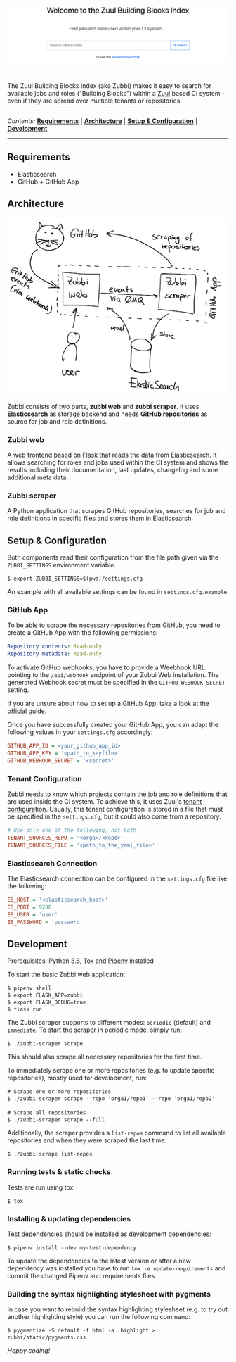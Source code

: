 ![Welcome to the Zuul Building Blocks Index](.github/zubbi-index.png)

<br/>

The Zuul Building Blocks Index (aka Zubbi) makes it easy to search for available
jobs and roles ("Building Blocks") within a [Zuul](https://zuul-ci.org/docs/zuul/)
based CI system - even if they are spread over multiple tenants or repositories.

---

*Contents:* **[Requirements](#requirements)** |
**[Architecture](#architecture)** |
**[Setup & Configuration](#setup--configuration)** |
**[Development](#development)**

---

## Requirements
- Elasticsearch
- GitHub + GitHub App

## Architecture
![zubbi-architecture](.github/zubbi-architecture.png)

Zubbi consists of two parts, **zubbi web** and **zubbi scraper**. It uses
**Elasticsearch** as storage backend and needs **GitHub repositories** as
source for job and role definitions.

### Zubbi web
A web frontend based on Flask that reads the data from Elasticsearch. It allows
searching for roles and jobs used within the CI system and shows the results
including their documentation, last updates, changelog and some additional meta
data.

### Zubbi scraper
A Python application that scrapes GitHub repositories, searches for job and
role definitions in specific files and stores them in Elasticsearch.

## Setup & Configuration
Both components read their configuration from the file path given via the
`ZUBBI_SETTINGS` environment variable.

```shell
$ export ZUBBI_SETTINGS=$(pwd)/settings.cfg
```

An example with all available settings can be found in `settings.cfg.example`.

### GitHub App
To be able to scrape the necessary repositories from GitHub, you need to create a
GitHub App with the following permissions:

```yaml
Repository contents: Read-only
Repository metadata: Read-only
```

To activate GitHub webhooks, you have to provide a Weebhook URL pointing to
the `/api/webhook` endpoint of your Zubbi Web installation. The generated Webhook
secret must be specified in the `GITHUB_WEBHOOK_SECRET` setting.

If you are unsure about how to set up a GitHub App, take a look at the
[official guide](https://developer.github.com/apps/building-github-apps/creating-a-github-app/).

Once you have successfully created your GitHub App, you can adapt the following
values in your `settings.cfg` accordingly:

```ini
GITHUB_APP_ID = <your_github_app_id>
GITHUB_APP_KEY = '<path_to_keyfile>'
GITHUB_WEBHOOK_SECRET = '<secret>'
```

### Tenant Configuration
Zubbi needs to know which projects contain the job and role definitions that
are used inside the CI system. To achieve this, it uses Zuul's
[tenant configuration](https://zuul-ci.org/docs/zuul/admin/tenants.html).
Usually, this tenant configuration is stored in a file that must be specified
in the `settings.cfg`, but it could also come from a repository.

```ini
# Use only one of the following, not both
TENANT_SOURCES_REPO = '<orga>/<repo>'
TENANT_SOURCES_FILE = '<path_to_the_yaml_file>'
```

### Elasticsearch Connection
The Elasticsearch connection can be configured in the `settings.cfg` file like
the following:

```ini
ES_HOST = '<elasticsearch_host>'
ES_PORT = 9200
ES_USER = 'user'
ES_PASSWORD = 'password'
```

## Development

Prerequisites: Python 3.6, [Tox](https://tox.readthedocs.io/en/latest/) and
[Pipenv](https://docs.pipenv.org/) installed

To start the basic Zubbi web application:
```shell
$ pipenv shell
$ export FLASK_APP=zubbi
$ export FLASK_DEBUG=true
$ flask run
```

The Zubbi scraper supports to different modes: `periodic` (default) and `immediate`.
To start the scraper in periodic mode, simply run:

```shell
$ ./zubbi-scraper scrape
```
This should also scrape all necessary repositories for the first time.

To immediately scrape one or more repositories (e.g. to update specific
repositories), mostly used for development, run:

```shell
# Scrape one or more repositories
$ ./zubbi-scraper scrape --repo 'orga1/repo1' --repo 'orga1/repo2'

# Scrape all repositories
$ ./zubbi-scraper scrape --full
```

Additionally, the scraper provides a `list-repos` command to list all
available repositories and when they were scraped the last time:
```shell
$ ./zubbi-scrape list-repos
```

### Running tests & static checks

Tests are run using tox:

```shell
$ tox
```

### Installing & updating dependencies

Test dependencies should be installed as development dependencies:

```shell
$ pipenv install --dev my-test-dependency
```

To update the dependencies to the latest version or after a new dependency was
installed you have to run `tox -e update-requirements` and commit the changed
Pipenv and requirements files

### Building the syntax highlighting stylesheet with pygments

In case you want to rebuild the syntax highlighting stylesheet (e.g. to try
out another highlighting style) you can run the following command:
```shell
$ pygmentize -S default -f html -a .highlight > zubbi/static/pygments.css
```

*Happy coding!*
